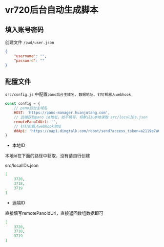 # vr720后台自动生成脚本

## 填入账号密码

创建文件 `/pwd/user.json`

```json
{
    "username": "",
    "password": ""
}
```

## 配置文件

`src/config.js` 中配置`pano后台主域名`、`数据地址`、`钉钉机器人webhook`

```js
const config = {
    // pano后台主域名
    HOST: 'https://pano-manager.huanjutang.com',
    // 远端获取pano id地址，如不填写，将默认从本地读取 src/localIDs.json
    remotePanoIdUrl: '',
    // 钉钉机器人webhook地址
    ddApi: 'https://oapi.dingtalk.com/robot/send?access_token=a2119e7a6dc937311811736a1001631551ca8c310c958967b081d43b220f6055',
}
```

- 本地ID

本地id在下面的路径中获取，没有请自行创建

src/localIDs.json

```json
[
    3720,
    3718,
    3719
]
```

- 远端ID

直接填写remotePanoIdUrl，直接返回数组数据即可

```json
[
    3720,
    3718,
    3719
]
```
